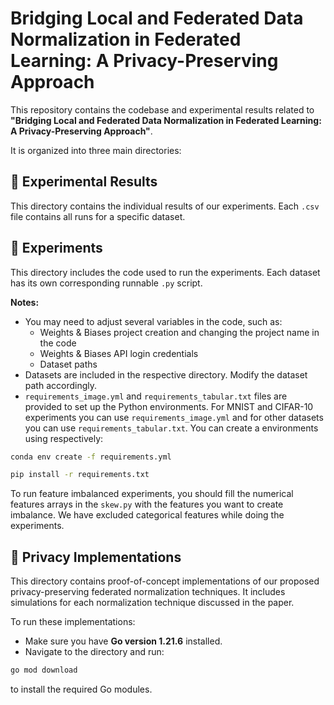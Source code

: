 # Bridging Local and Federated Data Normalization in Federated Learning: A Privacy-Preserving Approach

This repository contains the codebase and experimental results related to **"Bridging Local and Federated Data Normalization in Federated Learning: A Privacy-Preserving Approach"**.

It is organized into three main directories:

## 📁 Experimental Results

This directory contains the individual results of our experiments. Each `.csv` file contains all runs for a specific dataset.

## 📁 Experiments

This directory includes the code used to run the experiments. Each dataset has its own corresponding runnable `.py` script.  

**Notes:**
- You may need to adjust several variables in the code, such as:
  - Weights & Biases project creation and changing the project name in the code
  - Weights & Biases API login credentials
  - Dataset paths
- Datasets are included in the respective directory. Modify the dataset path accordingly.
- `requirements_image.yml`  and `requirements_tabular.txt` files are provided to set up the Python environments. For MNIST and CIFAR-10 experiments you can use  `requirements_image.yml` and for other datasets you can use `requirements_tabular.txt`. You can create a environments using respectively:

```bash
conda env create -f requirements.yml
```

```bash
pip install -r requirements.txt
```
To run feature imbalanced experiments, you should fill the numerical features arrays in the `skew.py` with the features you want to create imbalance. We have excluded categorical features while doing the experiments.
## 📁 Privacy Implementations

This directory contains proof-of-concept implementations of our proposed privacy-preserving federated normalization techniques. It includes simulations for each normalization technique discussed in the paper.

To run these implementations:

- Make sure you have **Go version 1.21.6** installed.
- Navigate to the directory and run:

```bash
go mod download
```

to install the required Go modules.
